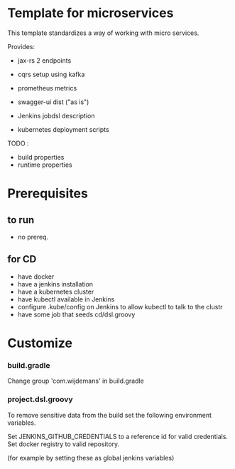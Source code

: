 
# Template for microservices

This template standardizes a way of working with micro services.


Provides:

- jax-rs 2 endpoints
- cqrs setup using kafka

- prometheus metrics
- swagger-ui dist ("as is") 

- Jenkins jobdsl description
- kubernetes deployment scripts


TODO :
- build properties
- runtime properties

# Prerequisites

## to run

- no prereq.

## for CD
- have docker
- have a jenkins installation
- have a kubernetes cluster
- have kubectl available in Jenkins
- configure .kube/config on Jenkins to allow kubectl to talk to the clustr
- have some job that seeds cd/dsl.groovy

# Customize

### build.gradle

Change group 'com.wijdemans' in build.gradle

### project.dsl.groovy

To remove sensitive data from the build set the following environment variables. 

Set JENKINS_GITHUB_CREDENTIALS to a reference id for valid credentials.
Set docker registry to valid repository.

(for example by setting these as global jenkins variables)